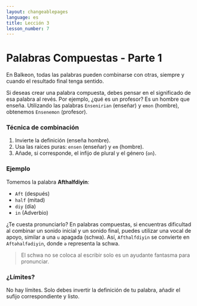 ```yaml
---
layout: changeablepages
language: es
title: Lección 3
lesson_number: 7
---
```


# Palabras Compuestas - Parte 1

En Balkeon, todas las palabras pueden combinarse con otras, siempre y cuando el resultado final tenga sentido.

Si deseas crear una palabra compuesta, debes pensar en el significado de esa palabra al revés. Por ejemplo, ¿qué es un profesor? Es un hombre que enseña. Utilizando las palabras `Ensenirian` (enseñar) y `emon` (hombre), obtenemos `Ensenemon` (profesor).

### Técnica de combinación

1. Invierte la definición (enseña hombre).
2. Usa las raíces puras: `ensen` (enseñar) y `em` (hombre).
3. Añade, si corresponde, el infijo de plural y el género (`on`).

### Ejemplo

Tomemos la palabra **Afthalfdiyin**:

- `Aft` (después)
- `half` (mitad)
- `diy` (día)
- `in` (Adverbio)

¿Te cuesta pronunciarlo? En palabras compuestas, si encuentras dificultad al combinar un sonido inicial y un sonido final, puedes utilizar una vocal de apoyo, similar a una `u` apagada (schwa). Así, `Afthalfdiyin` se convierte en `Aftəhalfədiyin`, donde `ə` representa la schwa. 
> El schwa no se coloca al escribir solo es un ayudante fantasma para pronunciar. 

### ¿Límites?

No hay límites. Solo debes invertir la definición de tu palabra, añadir el sufijo correspondiente y listo.
